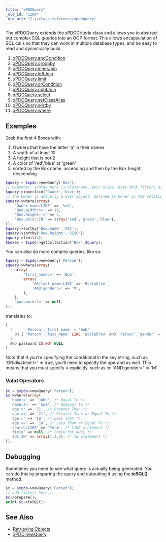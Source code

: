 ```yaml
---
title: "xPDOQuery"
_old_id: "1289"
_old_uri: "2.x/class-reference/xpdoquery"
---
```


 The xPDOQuery extends the xPDOCriteria class and allows you to abstract out complex SQL queries into an OOP format. This allows encapsulation of SQL calls so that they can work in multiple database types, and be easy to read and dynamically build.

1. [xPDOQuery.andCondition](extending-modx/xpdo/class-reference/xpdoquery/xpdoquery.andcondition)
2. [xPDOQuery.groupby](extending-modx/xpdo/class-reference/xpdoquery/xpdoquery.groupby)
3. [xPDOQuery.innerJoin](extending-modx/xpdo/class-reference/xpdoquery/xpdoquery.innerjoin)
4. [xPDOQuery.leftJoin](extending-modx/xpdo/class-reference/xpdoquery/xpdoquery.leftjoin)
5. [xPDOQuery.limit](extending-modx/xpdo/class-reference/xpdoquery/xpdoquery.limit)
6. [xPDOQuery.orCondition](extending-modx/xpdo/class-reference/xpdoquery/xpdoquery.orcondition)
7. [xPDOQuery.rightJoin](extending-modx/xpdo/class-reference/xpdoquery/xpdoquery.rightjoin)
8. [xPDOQuery.select](extending-modx/xpdo/class-reference/xpdoquery/xpdoquery.select)
9. [xPDOQuery.setClassAlias](extending-modx/xpdo/class-reference/xpdoquery/xpdoquery.setclassalias)
10. [xPDOQuery.sortby](extending-modx/xpdo/class-reference/xpdoquery/xpdoquery.sortby)
11. [xPDOQuery.where](extending-modx/xpdo/class-reference/xpdoquery/xpdoquery.where)

## Examples

 Grab the first 4 Boxes with:

1. Owners that have the letter 'a' in their names
2. A width of at least 10
3. A height that is not 2
4. A color of 'red','blue' or 'green'
5. sorted by the Box name, ascending and then by the Box height, descending

``` php
$query = $xpdo->newQuery('Box');
// Remember: syntax here is classname, your alias. Note that filters use the alias.
$query->innerJoin('Owner','User');
// the Owner is actually a User object, defined as Owner in the relationship alias
$query->where(array(
    'Owner.name:LIKE' => '%a%',
    'Box.width:>=' => 10,
    'Box.height:!=' => 2,
    'Box.color:IN' => array('red','green','blue'),
));
$query->sortby('Box.name','ASC');
$query->sortby('Box.height','DESC');
$query->limit(4);
$boxes = $xpdo->getCollection('Box',$query);
```

 You can also do more complex queries, like so:

``` php
$query = $xpdo->newQuery('Person');
$query->where(array(
    array(
        'first_name:=' => 'Bob',
        array(
            'OR:last_name:LIKE' => 'Boblablaw',
            'AND:gender:=' => 'M',
        ),
    ),
    'password:!=' => null,
));
```

 translates to:

``` php
(
  (      `Person`.`first_name` = 'Bob'
    OR ( `Person`.`last_name` LIKE 'Boblablaw' AND `Person`.`gender` = 'M' )
  )
  AND password IS NOT NULL
)
```

 Note that if you're specifying the conditional in the key string, such as 'OR:disabled:!=' => true, you'll need to specify the operand as well. This means that you must specify = explicitly, such as in:  'AND:gender:=' => 'M'

### Valid Operators

``` php
$c = $xpdo->newQuery('Person');
$c->where(array(
  'name:=' => 'John', /* Equal To */
  'name:!=' => 'Sue', /* Unequal To */
  'age:>' => '21', /* Greater Than */
  'age:>=' => '21', /* Greater Than or Equal To */
  'age:<' => '18', /* Less Than */
  'age:<=' => '18', /* Less Than or Equal To */
  'search:LIKE' => 'Term', /* LIKE statement */
  'field' => null, /* check for NULL */
  'ids:IN' => array(1,2,3), /* IN statement */
));
```

## Debugging

 Sometimes you need to see what query is actually being generated. You can do this by preparing the query and outputting it using the **toSQL()** method.

``` php
$c = $xpdo->newQuery('Person');
// add filters here...
$c->prepare();
print $c->toSQL();
```

## See Also

- [Retrieving Objects](extending-modx/xpdo/retrieving-objects "Retrieving Objects")
- [xPDO.newQuery](extending-modx/xpdo/class-reference/xpdo/xpdo.newquery "xPDO.newQuery")

